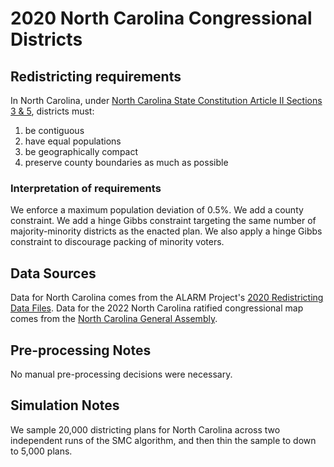 # 2020 North Carolina Congressional Districts

## Redistricting requirements
In North Carolina, under [North Carolina State Constitution Article II Sections 3 & 5](https://www.ncleg.gov/Laws/Constitution/Article2), districts must:

1. be contiguous
2. have equal populations
3. be geographically compact
4. preserve county boundaries as much as possible


### Interpretation of requirements
We enforce a maximum population deviation of 0.5%.
We add a county constraint.
We add a hinge Gibbs constraint targeting the same number of majority-minority districts as the enacted plan. We also apply a hinge Gibbs constraint to discourage packing of minority voters.

## Data Sources
Data for North Carolina comes from the ALARM Project's [2020 Redistricting Data Files](https://alarm-redist.github.io/posts/2021-08-10-census-2020/). Data for the 2022 North Carolina ratified congressional map comes from the [North Carolina General Assembly](https://www.ncleg.gov/Redistricting).

## Pre-processing Notes
No manual pre-processing decisions were necessary.

## Simulation Notes
We sample 20,000 districting plans for North Carolina across two independent runs of the SMC algorithm, and then thin the sample to down to 5,000 plans.
